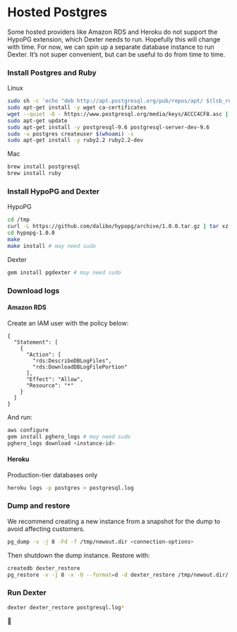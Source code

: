 # Hosted Postgres

Some hosted providers like Amazon RDS and Heroku do not support the HypoPG extension, which Dexter needs to run. Hopefully this will change with time. For now, we can spin up a separate database instance to run Dexter. It’s not super convenient, but can be useful to do from time to time.

### Install Postgres and Ruby

Linux

```sh
sudo sh -c 'echo "deb http://apt.postgresql.org/pub/repos/apt/ $(lsb_release -cs)-pgdg main" > /etc/apt/sources.list.d/pgdg.list'
sudo apt-get install -y wget ca-certificates
wget --quiet -O - https://www.postgresql.org/media/keys/ACCC4CF8.asc | sudo apt-key add -
sudo apt-get update
sudo apt-get install -y postgresql-9.6 postgresql-server-dev-9.6
sudo -u postgres createuser $(whoami) -s
sudo apt-get install -y ruby2.2 ruby2.2-dev
```

Mac

```sh
brew install postgresql
brew install ruby
```

### Install HypoPG and Dexter

HypoPG

```sh
cd /tmp
curl -L https://github.com/dalibo/hypopg/archive/1.0.0.tar.gz | tar xz
cd hypopg-1.0.0
make
make install # may need sudo
```

Dexter

```sh
gem install pgdexter # may need sudo
```

### Download logs

#### Amazon RDS

Create an IAM user with the policy below:

```
{
  "Statement": [
    {
      "Action": [
        "rds:DescribeDBLogFiles",
        "rds:DownloadDBLogFilePortion"
      ],
      "Effect": "Allow",
      "Resource": "*"
    }
  ]
}
```

And run:

```sh
aws configure
gem install pghero_logs # may need sudo
pghero_logs download <instance-id>
```

#### Heroku

Production-tier databases only

```sh
heroku logs -p postgres > postgresql.log
```

### Dump and restore

We recommend creating a new instance from a snapshot for the dump to avoid affecting customers.

```sh
pg_dump -v -j 8 -Fd -f /tmp/newout.dir <connection-options>
```

Then shutdown the dump instance. Restore with:

```sh
createdb dexter_restore
pg_restore -v -j 8 -x -O --format=d -d dexter_restore /tmp/newout.dir/
```

### Run Dexter

```sh
dexter dexter_restore postgresql.log*
```

:tada:
